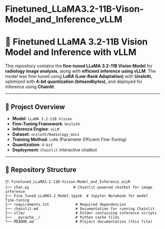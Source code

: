 # Finetuned_LLaMA3.2-11B-Vison-Model_and_Inference_vLLM


# 🚀 Finetuned LLaMA 3.2-11B Vision Model and Inference with vLLM

This repository contains the **fine-tuned LLaMA 3.2-11B Vision Model** for **radiology image analysis**, along with **efficient inference using vLLM**. The model was fine-tuned using **LoRA (Low-Rank Adaptation)** with **Unsloth**, optimized with **4-bit quantization (bitsandbytes)**, and deployed for inference using **Chainlit**.

---

## 📖 **Project Overview**
- **Model**: `LLaMA 3.2-11B Vision`
- **Fine-Tuning Framework**: `Unsloth`
- **Inference Engine**: `vLLM`
- **Dataset**: `unsloth/Radiology_mini`
- **Training Method**: `LoRA` (Parameter Efficient Fine-Tuning)
- **Quantization**: `4-bit`
- **Deployment**: `Chainlit` interactive chatbot

---

## 📂 **Repository Structure**
```plaintext
📦 Finetuned_LLaMA3.2-11B-Vision-Model_and_Inference_vLLM
├── chat.py                    # Chainlit-powered chatbot for image inference
├── Fine_Tuned_LLaMA3.2_Model.ipynb  # Jupyter Notebook for model fine-tuning
├── requirements.txt            # Required dependencies
├── chainlit.md                 # Documentation for running Chainlit
├── vllm/                       # Folder containing inference scripts
├── __pycache__/                # Python cache files
└── README.md                   # Project documentation (this file)


